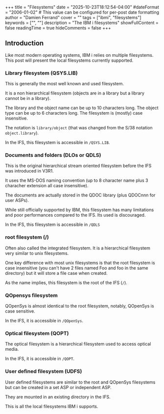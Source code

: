 +++
title = "Filesystems"
date = "2025-10-23T18:12:54-04:00"
#dateFormat = "2006-01-02" # This value can be configured for per-post date formatting
author = "Damien Ferrand"
cover = ""
tags = ["ibmi", "filesystems"]
keywords = ["", ""]
description = "The IBM i filesystems"
showFullContent = false
readingTime = true
hideComments = false
+++

## Introduction

Like most modern operating systems, IBM i relies on multiple filesystems. This
post will present the local filesystems currently supported.

### Library filesystem (QSYS.LIB)

This is generally the most well known and used filesystem.

It is a non hierarchical filesystem (objects are in a library but a library
cannot be in a library).

The library and the object name can be up to 10 characters long. The object type
can be up to 6 characters long. The filesystem is (mostly) case insensitive.

The notation is `library/object` (that was changed from the S/38 notation
`object.library`).

In the IFS, this filesystem is accessible in `/QSYS.LIB`.

### Documents and folders (DLOs or QDLS)

This is the original hierarchical stream oriented filesystem before the IFS was
introduced in V3R1.

It uses the MS-DOS naming convention (up to 8 character name plus 3 characher
extension all case insensitive).

The documents are actually stored in the QDOC library (plus QDOCnnn for user
ASPs).

While still officially supported by IBM, this filesystem has many limitations
and poor performances compared to the IFS. Its used is discouraged.

In the IFS, this filesystem is accessible in `/QDLS`

### root filesystem (/)

Often also called the integrated filesystem. It is a hierarchical filesystem
very similar to unix filesystems.

One key difference with most unix filesystems is that the root filesystem is
case insensitive (you can't have 2 files named Foo and foo in the same
directory) but it will store a file case when created.

As the name implies, this filesystem is the root of the IFS (`/`).

### QOpensys filesystem

QOpenSys is almost identical to the root filesystem, notably, QOpenSys is case
sensitive.

In the IFS, it is accessible in `/QOpenSys`.

### Optical filesystem (QOPT)

The optical filesystem is a hierarchical filesystem used to access optical
media.

In the IFS, it is accessible in `/QOPT`.

### User defined filesystem (UDFS)

User defined filesystems are similar to the root and QOpenSys filesystems but
can be created in a set ASP or independent ASP.

They are mounted in an existing directory in the IFS.

This is all the local filesystems IBM i supports.
